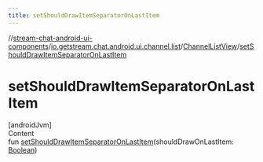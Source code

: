 ```yaml
---
title: setShouldDrawItemSeparatorOnLastItem
---
```

//[stream-chat-android-ui-components](../../../index.md)/[io.getstream.chat.android.ui.channel.list](../index.md)/[ChannelListView](index.md)/[setShouldDrawItemSeparatorOnLastItem](setShouldDrawItemSeparatorOnLastItem.md)



# setShouldDrawItemSeparatorOnLastItem  
[androidJvm]  
Content  
fun [setShouldDrawItemSeparatorOnLastItem](setShouldDrawItemSeparatorOnLastItem.md)(shouldDrawOnLastItem: [Boolean](https://kotlinlang.org/api/latest/jvm/stdlib/kotlin/-boolean/index.html))  



